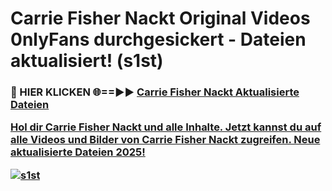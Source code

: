 # Carrie Fisher Nackt Original Videos 0nlyFans durchgesickert - Dateien aktualisiert! (s1st)

<h3>🔴 HIER KLICKEN 🌐==►► <a href="https://tinyurl.com/h6vf6nb8" rel="nofollow">Carrie Fisher Nackt Aktualisierte Dateien

Hol dir Carrie Fisher Nackt und alle Inhalte. Jetzt kannst du auf alle Videos und Bilder von Carrie Fisher Nackt zugreifen. Neue aktualisierte Dateien 2025!

[![s1st](https://i.imgur.com/sD4kR3V.gif)](https://tinyurl.com/h6vf6nb8)

